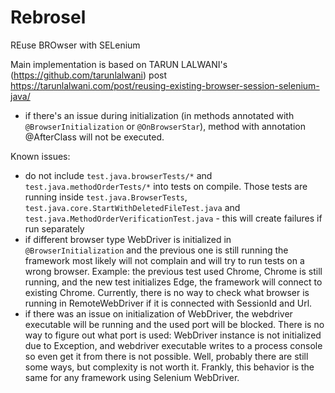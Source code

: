 # Rebrosel

REuse BROwser with SELenium

Main implementation is based on TARUN LALWANI's (https://github.com/tarunlalwani) post 
https://tarunlalwani.com/post/reusing-existing-browser-session-selenium-java/ 

- if there's an issue during initialization (in methods annotated with `@BrowserInitialization` or `@OnBrowserStar`), 
  method with annotation @AfterClass will not be executed.

Known issues:
- do not include `test.java.browserTests/*` and `test.java.methodOrderTests/*` into tests on compile. Those tests are 
  running inside `test.java.BrowserTests`, `test.java.core.StartWithDeletedFileTest.java` and 
  `test.java.MethodOrderVerificationTest.java` - this will create failures if run separately
- if different browser type WebDriver is initialized in `@BrowserInitialization` and the previous one is still running 
the framework most likely will not complain and will try to run tests on a wrong browser. Example: the 
  previous test used Chrome, Chrome is still running, and the new test initializes Edge, the framework 
  will connect to existing Chrome. Currently, there is no way to check what browser is running in RemoteWebDriver if 
  it is connected with SessionId and Url.
- if there was an issue on initialization of WebDriver, the webdriver executable will be running and the used port will 
be blocked. There is no way to figure out what port is used: WebDriver instance is not initialized due to Exception, 
  and webdriver executable writes to a process console so even get it from there is not possible. Well, probably 
  there are still some ways, but complexity is not worth it. Frankly, this behavior is the same for any framework using 
  Selenium WebDriver.
  



                                        